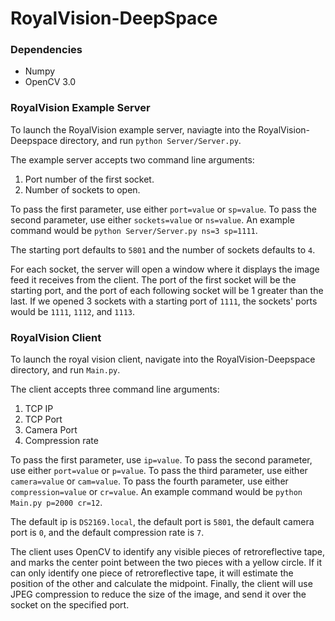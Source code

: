 # RoyalVision-DeepSpace

### Dependencies
* Numpy
* OpenCV 3.0

### RoyalVision Example Server
To launch the RoyalVision example server, naviagte into the RoyalVision-Deepspace
directory, and run `python Server/Server.py`.

The example server accepts two command line arguments:
1. Port number of the first socket.
1. Number of sockets to open.

To pass the first parameter, use either `port=value` or `sp=value`. To pass the second
parameter, use either `sockets=value` or `ns=value`. An example command would be
`python Server/Server.py ns=3 sp=1111`.

The starting port defaults to `5801` and the number of sockets defaults to `4`.

For each socket, the server will open a window where it displays the image feed
it receives from the client. The port of the first socket will be the starting port,
and the port of each following socket will be 1 greater than the last. If we opened
3 sockets with a starting port of `1111`, the sockets' ports would be `1111`, `1112`,
and `1113`.

### RoyalVision Client
To launch the royal vision client, navigate into the RoyalVision-Deepspace directory,
and run `Main.py`.

The client accepts three command line arguments:
1. TCP IP
1. TCP Port
1. Camera Port
1. Compression rate

To pass the first parameter, use `ip=value`. To pass the second parameter, use either
`port=value` or `p=value`. To pass the third parameter, use either `camera=value` or
`cam=value`. To pass the fourth parameter, use either `compression=value` or
`cr=value`. An example command would be `python Main.py p=2000 cr=12`.

The default ip is `DS2169.local`, the default port is `5801`, the default camera port
is `0`, and the default compression rate is `7`.

The client uses OpenCV to identify any visible pieces of retroreflective tape, and
marks the center point between the two pieces with a yellow circle. If it can only
identify one piece of retroreflective tape, it will estimate the position of the other
and calculate the midpoint. Finally, the client will use JPEG compression to reduce the
size of the image, and send it over the socket on the specified port.
